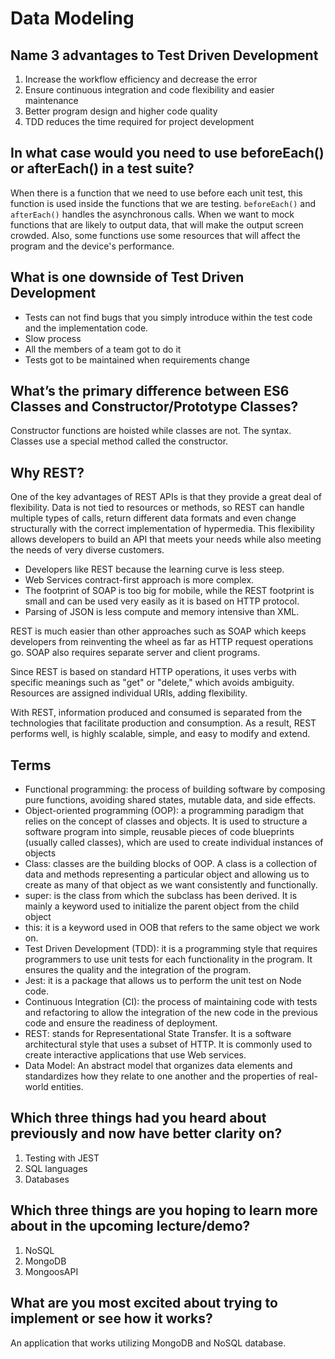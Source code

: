 # Data Modeling

## Name 3 advantages to Test Driven Development

1. Increase the workflow efficiency and decrease the error
2. Ensure continuous integration and code flexibility and easier maintenance
3. Better program design and higher code quality
4. TDD reduces the time required for project development

## In what case would you need to use beforeEach() or afterEach() in a test suite?

When there is a function that we need to use before each unit test, this function is used inside the functions that we are testing. `beforeEach()` and `afterEach()` handles the asynchronous calls.
When we want to mock functions that are likely to output data, that will make the output screen crowded. Also, some functions use some resources that will affect the program and the device's performance.

## What is one downside of Test Driven Development

* Tests can not find bugs that you simply introduce within the test code and the implementation code.
* Slow process
* All the members of a team got to do it
* Tests got to be maintained when requirements change

## What’s the primary difference between ES6 Classes and Constructor/Prototype Classes?

Constructor functions are hoisted while classes are not.
The syntax. Classes use a special method called the constructor.

## Why REST?

One of the key advantages of REST APIs is that they provide a great deal of flexibility. Data is not tied to resources or methods, so REST can handle multiple types of calls, return different data formats and even change structurally with the correct implementation of hypermedia. This flexibility allows developers to build an API that meets your needs while also meeting the needs of very diverse customers.

* Developers like REST because the learning curve is less steep.
* Web Services contract-first approach is more complex.
* The footprint of SOAP is too big for mobile, while the REST footprint is small and can be used very easily as it is based on HTTP protocol.
* Parsing of JSON is less compute and memory intensive than XML.

REST is much easier than other approaches such as SOAP which keeps developers from reinventing the wheel as far as HTTP request operations go. SOAP also requires separate server and client programs.

Since REST is based on standard HTTP operations, it uses verbs with specific meanings such as "get" or "delete," which avoids ambiguity. Resources are assigned individual URIs, adding flexibility.

With REST, information produced and consumed is separated from the technologies that facilitate production and consumption. As a result, REST performs well, is highly scalable, simple, and easy to modify and extend.

## Terms

* Functional programming: the process of building software by composing pure functions, avoiding shared states, mutable data, and side effects.
* Object-oriented programming (OOP): a programming paradigm that relies on the concept of classes and objects. It is used to structure a software program into simple, reusable pieces of code blueprints (usually called classes), which are used to create individual instances of objects
* Class: classes are the building blocks of OOP. A class is a collection of data and methods representing a particular object and allowing us to create as many of that object as we want consistently and functionally.
* super: is the class from which the subclass has been derived. It is mainly a keyword used to initialize the parent object from the child object
* this: it is a keyword used in OOB that refers to the same object we work on.
* Test Driven Development (TDD): it is a programming style that requires programmers to use unit tests for each functionality in the program. It ensures the quality and the integration of the program.
* Jest: it is a package that allows us to perform the unit test on Node code.
* Continuous Integration (CI): the process of maintaining code with tests and refactoring to allow the integration of the new code in the previous code and ensure the readiness of deployment.
* REST: stands for Representational State Transfer. It is a software architectural style that uses a subset of HTTP. It is commonly used to create interactive applications that use Web services.
* Data Model: An abstract model that organizes data elements and standardizes how they relate to one another and the properties of real-world entities.

## Which three things had you heard about previously and now have better clarity on?

1. Testing with JEST
2. SQL languages
3. Databases

## Which three things are you hoping to learn more about in the upcoming lecture/demo?

1. NoSQL
2. MongoDB
3. MongoosAPI

## What are you most excited about trying to implement or see how it works?

An application that works utilizing MongoDB and NoSQL database.
